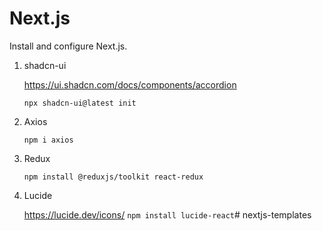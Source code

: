 # Next.js
Install and configure Next.js.


1. shadcn-ui

    https://ui.shadcn.com/docs/components/accordion

    ``npx shadcn-ui@latest init``

2. Axios

    ``npm i axios``

3. Redux

    ``npm install @reduxjs/toolkit react-redux``

4. Lucide

    https://lucide.dev/icons/
    ``npm install lucide-react``# nextjs-templates
